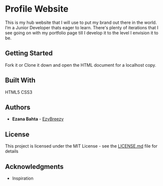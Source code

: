 # Profile Website

This is my hub website that I will use to put my brand out there in the world. I’m a Junior Developer thats eager to learn. There's plenty of iterations that I see going on with my portfolio page till I develop it to the level I envision it to be. 

## Getting Started

Fork it or Clone it down and open the HTML document for a localhost copy.

## Built With

HTML5
CSS3

## Authors

* **Ezana Bahta** - [EzyBreezy](https://github.com/EzyBreezy)

## License

This project is licensed under the MIT License - see the [LICENSE.md](LICENSE.md) file for details

## Acknowledgments

* Inspiration
